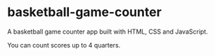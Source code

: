 # basketball-game-counter
A basketball game counter app built with HTML, CSS and JavaScript.

You can count scores up to 4 quarters.
